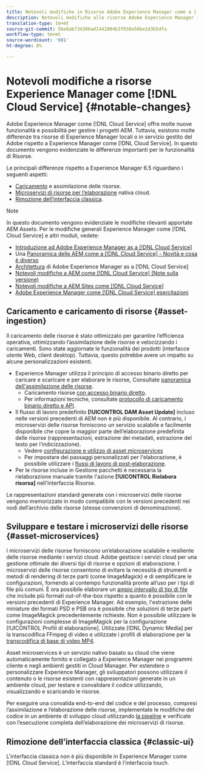 ```yaml
---
title: Notevoli modifiche in Risorse Adobe Experience Manager come a [!DNL Cloud Service]
description: Notevoli modifiche alle risorse Adobe Experience Manager in AEM [!DNL Cloud Service] rispetto ad Adobe Experience Manager 6.5.
translation-type: tm+mt
source-git-commit: 5be8ab734306ad1442804b3f030a56be1d3b5dfa
workflow-type: tm+mt
source-wordcount: '601'
ht-degree: 8%

---
```



# Notevoli modifiche a  risorse Experience Manager come [!DNL Cloud Service] {#notable-changes}

Adobe Experience Manager come [!DNL Cloud Service] offre molte nuove funzionalità e possibilità per gestire i progetti AEM. Tuttavia, esistono molte differenze tra  risorse di Experience Manager locali o in  servizio gestito del Adobe rispetto a  Experience Manager come [!DNL Cloud Service]. In questo documento vengono evidenziate le differenze importanti per le funzionalità di Risorse.

Le principali differenze rispetto a Experience Manager 6.5 riguardano i seguenti aspetti:

* [Caricamento](#asset-ingestion) e assimilazione delle risorse.
* [Microservizi di risorse per l’elaborazione](#asset-microservices) nativa cloud.
* [Rimozione dell’interfaccia classica](#classic-ui).

>[!NOTE]
>
>In questo documento vengono evidenziate le modifiche rilevanti apportate  AEM Assets. Per le modifiche generali  Experience Manager come [!DNL Cloud Service] e altri moduli, vedete:
>
>* [Introduzione ad Adobe Experience Manager as a [!DNL Cloud Service]](/help/overview/introduction.md)
>* Una [Panoramica delle AEM come a [!DNL Cloud Service] - Novità e cosa è diverso](/help/overview/what-is-new-and-different.md)
>* [Architettura](/help/core-concepts/architecture.md) di Adobe Experience Manager as a [!DNL Cloud Service]
>* [Notevoli modifiche a AEM come [!DNL Cloud Service] (Note sulla versione)](/help/release-notes/aem-cloud-changes.md)
>* [Notevoli modifiche a  AEM Sites come [!DNL Cloud Service]](/help/sites-cloud/sites-cloud-changes.md)
>* [Adobe Experience Manager come  [!DNL Cloud Service] esercitazioni](https://experienceleague.adobe.com/docs/experience-manager-learn/cloud-service/overview.html)


## Caricamento e caricamento di risorse {#asset-ingestion}

Il caricamento delle risorse è stato ottimizzato per garantire l’efficienza operativa, ottimizzando l’assimilazione delle risorse e velocizzando i caricamenti. Sono state aggiornate le funzionalità dei prodotti (interfacce utente Web, client desktop). Tuttavia, questo potrebbe avere un impatto su alcune personalizzazioni esistenti.

*  Experience Manager utilizza il principio di accesso binario diretto per caricare e scaricare e per elaborare le risorse, Consultate [panoramica dell&#39;assimilazione delle risorse](/help/assets/asset-microservices-overview.md).
   * Caricamento risorse [con accesso binario diretto](/help/assets/asset-microservices-overview.md#asset-upload-with-direct-binary-access).
   * Per informazioni tecniche, consultate [protocollo di caricamento binario diretto e API](/help/assets/developer-reference-material-apis.md#upload-binary).
* Il flusso di lavoro predefinito **[!UICONTROL DAM Asset Update]** incluso nelle versioni precedenti di AEM non è più disponibile. Al contrario, i microservizi delle risorse forniscono un servizio scalabile e facilmente disponibile che copre la maggior parte dell’elaborazione predefinita delle risorse (rappresentazioni, estrazione dei metadati, estrazione del testo per l’indicizzazione).
   * Vedere [configurazione e utilizzo di asset microservices](/help/assets/asset-microservices-configure-and-use.md)
   * Per impostare dei passaggi personalizzati per l&#39;elaborazione, è possibile utilizzare i [flussi di lavoro di post-elaborazione](/help/assets/asset-microservices-configure-and-use.md#post-processing-workflows).
* Per le risorse incluse in Gestione pacchetti è necessaria la rielaborazione manuale tramite l&#39;azione **[!UICONTROL Rielabora risorsa]** nell&#39;interfaccia Risorse.

Le rappresentazioni standard generate con i microservizi delle risorse vengono memorizzate in modo compatibile con le versioni precedenti nei nodi dell’archivio delle risorse (stesse convenzioni di denominazione).

## Sviluppare e testare i microservizi delle risorse {#asset-microservices}

I microservizi delle risorse forniscono un’elaborazione scalabile e resiliente delle risorse mediante i servizi cloud.  Adobe gestisce i servizi cloud per una gestione ottimale dei diversi tipi di risorse e opzioni di elaborazione. I microservizi delle risorse consentono di evitare la necessità di strumenti e metodi di rendering di terze parti (come ImageMagick) e di semplificare le configurazioni, fornendo al contempo funzionalità pronte all’uso per i tipi di file più comuni. È ora possibile elaborare un [ampio intervallo di tipi di file](/help/assets/file-format-support.md) che include più formati out-of-the-box rispetto a quanto è possibile con le versioni precedenti di  Experience Manager. Ad esempio, l&#39;estrazione delle miniature dei formati PSD e PSB ora è possibile che soluzioni di terze parti come ImageMagick precedentemente richieste. Non è possibile utilizzare le configurazioni complesse di ImageMagick per la configurazione [!UICONTROL Profili di elaborazione]. Utilizzate [!DNL Dynamic Media] per la transcodifica FFmpeg di video e utilizzate i profili di elaborazione per la [transcodifica di base di video MP4](/help/assets/manage-video-assets.md#transcode-video).

Asset microservices è un servizio nativo basato su cloud che viene automaticamente fornito e collegato a  Experience Manager nei programmi cliente e negli ambienti gestiti in Cloud Manager. Per estendere o personalizzare  Experience Manager, gli sviluppatori possono utilizzare il contenuto o le risorse esistenti con rappresentazioni generate in un ambiente cloud, per testare e convalidare il codice utilizzando, visualizzando e scaricando le risorse.

Per eseguire una convalida end-to-end del codice e del processo, compresi l’assimilazione e l’elaborazione delle risorse, implementate le modifiche del codice in un ambiente di sviluppo cloud utilizzando [la pipeline](/help/implementing/cloud-manager/configure-pipeline.md) e verificate con l’esecuzione completa dell’elaborazione dei microservizi di risorse.

## Rimozione dell’interfaccia classica {#classic-ui}

L&#39;interfaccia classica non è più disponibile in  Experience Manager come [!DNL Cloud Service]. L’interfaccia standard è l’interfaccia touch.

